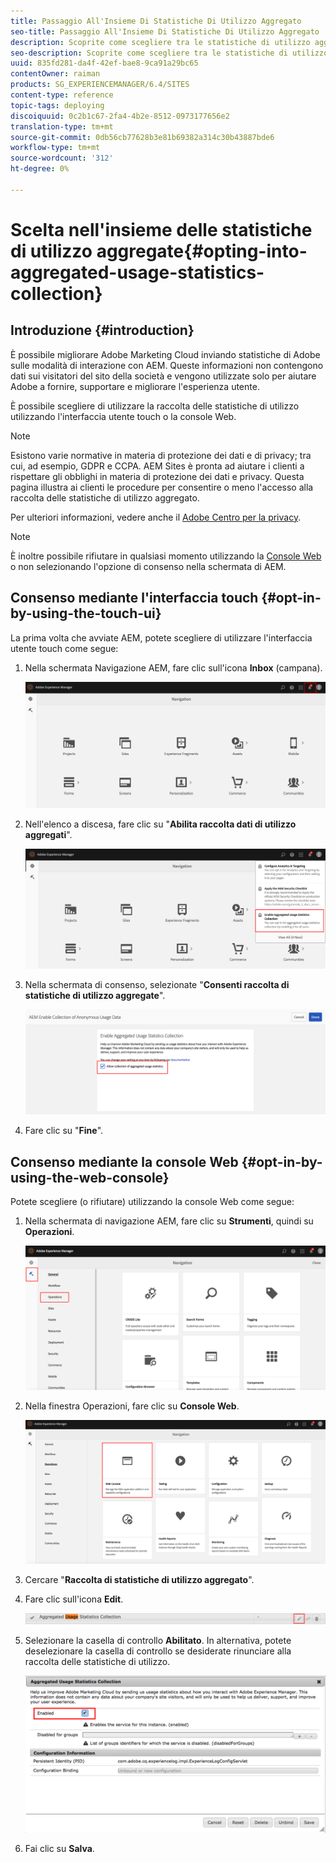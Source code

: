 ```yaml
---
title: Passaggio All'Insieme Di Statistiche Di Utilizzo Aggregato
seo-title: Passaggio All'Insieme Di Statistiche Di Utilizzo Aggregato
description: Scoprite come scegliere tra le statistiche di utilizzo aggregate.
seo-description: Scoprite come scegliere tra le statistiche di utilizzo aggregate.
uuid: 835fd281-da4f-42ef-bae8-9ca91a29bc65
contentOwner: raiman
products: SG_EXPERIENCEMANAGER/6.4/SITES
content-type: reference
topic-tags: deploying
discoiquuid: 0c2b1c67-2fa4-4b2e-8512-0973177656e2
translation-type: tm+mt
source-git-commit: 0db56cb77628b3e81b69382a314c30b43887bde6
workflow-type: tm+mt
source-wordcount: '312'
ht-degree: 0%

---
```



# Scelta nell&#39;insieme delle statistiche di utilizzo aggregate{#opting-into-aggregated-usage-statistics-collection}

## Introduzione {#introduction}

È possibile migliorare Adobe Marketing Cloud inviando  statistiche di Adobe sulle modalità di interazione con AEM. Queste informazioni non contengono dati sui visitatori del sito della società e vengono utilizzate solo per aiutare  Adobe a fornire, supportare e migliorare l&#39;esperienza utente.

È possibile scegliere di utilizzare la raccolta delle statistiche di utilizzo utilizzando l&#39;interfaccia utente touch o la console Web.

>[!NOTE]
>
>Esistono varie normative in materia di protezione dei dati e di privacy; tra cui, ad esempio, GDPR e CCPA.  AEM Sites è pronta ad aiutare i clienti a rispettare gli obblighi in materia di protezione dei dati e privacy. Questa pagina illustra ai clienti le procedure per consentire o meno l&#39;accesso alla raccolta delle statistiche di utilizzo aggregato.
>
>Per ulteriori informazioni, vedere anche il [ Adobe  Centro per la privacy](https://www.adobe.com/privacy.html).

>[!NOTE]
>
>È inoltre possibile rifiutare in qualsiasi momento utilizzando la [Console Web](/help/sites-deploying/opt-in-aggregated-usage-statistics.md#opt-in-by-using-the-web-console) o non selezionando l&#39;opzione di consenso nella schermata di AEM.

## Consenso mediante l&#39;interfaccia touch {#opt-in-by-using-the-touch-ui}

La prima volta che avviate AEM, potete scegliere di utilizzare l&#39;interfaccia utente touch come segue:

1. Nella schermata Navigazione AEM, fare clic sull&#39;icona **Inbox** (campana).

   ![usage_statistical_navigationscreen](assets/usage_statisticsnavigationscreen.png)

1. Nell&#39;elenco a discesa, fare clic su &quot;**Abilita raccolta dati di utilizzo aggregati**&quot;.

   ![usage_statistical_navigationscreen2](assets/usage_statisticsnavigationscreen2.png)

1. Nella schermata di consenso, selezionate &quot;**Consenti raccolta di statistiche di utilizzo aggregate**&quot;.

   ![usage_statisticsopt-inscreen](assets/usage_statisticsopt-inscreen.png)

1. Fare clic su &quot;**Fine**&quot;.

## Consenso mediante la console Web {#opt-in-by-using-the-web-console}

Potete scegliere (o rifiutare) utilizzando la console Web come segue:

1. Nella schermata di navigazione AEM, fare clic su **Strumenti**, quindi su **Operazioni**.

   ![usage_statistical_sopsdashboard](assets/usage_statisticsopsdashboard.png)

1. Nella finestra Operazioni, fare clic su **Console Web**.

   ![usage_statistical_swebconsole](assets/usage_statisticswebconsole.png)

1. Cercare &quot;**Raccolta di statistiche di utilizzo aggregato**&quot;.
1. Fare clic sull&#39;icona **Edit**.

   ![usage_statistics.ollectionedit](assets/usage_statisticscollectionedit.png)

1. Selezionare la casella di controllo **Abilitato**. In alternativa, potete deselezionare la casella di controllo se desiderate rinunciare alla raccolta delle statistiche di utilizzo.

   ![usage_statistical_select](assets/usage_statisticsselect.png)

1. Fai clic su **Salva**.

